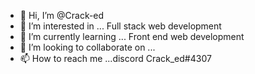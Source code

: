 - 👋 Hi, I’m @Crack-ed
- 👀 I’m interested in ... Full stack web development 
- 🌱 I’m currently learning ... Front end web development 
- 💞️ I’m looking to collaborate on ...
- 📫 How to reach me ...discord Crack_ed#4307

<!---
Crack-ed/Crack-ed is a ✨ special ✨ repository because its `README.md` (this file) appears on your GitHub profile.
You can click the Preview link to take a look at your changes.
--->
